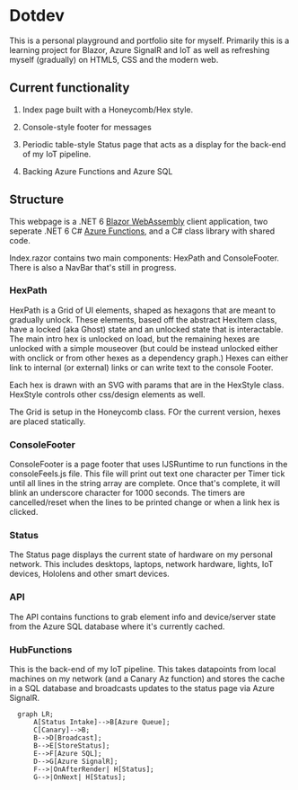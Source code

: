 # Dotdev

This is a personal playground and portfolio site for myself. Primarily this is a learning project for Blazor, Azure SignalR and IoT as well as refreshing myself (gradually) on HTML5, CSS and the modern web. 

## Current functionality

1. Index page built with a Honeycomb/Hex style. 

1. Console-style footer for messages

1. Periodic table-style Status page that acts as a display for the back-end of my IoT pipeline.

1. Backing Azure Functions and Azure SQL

## Structure

This webpage is a .NET 6 [Blazor WebAssembly](https://docs.microsoft.com/aspnet/core/blazor/?view=aspnetcore-6.0#blazor-webassembly) client application, two seperate .NET 6 C# [Azure Functions](https://docs.microsoft.com/azure/azure-functions/functions-overview), and a C# class library with shared code.

Index.razor contains two main components: HexPath and ConsoleFooter. There is also a NavBar that's still in progress.

### HexPath

HexPath is a Grid of UI elements, shaped as hexagons that are meant to gradually unlock. These elements, based off the abstract HexItem class, have a locked (aka Ghost) state and an unlocked state that is interactable. The main intro hex is unlocked on load, but the remaining hexes are unlocked with a simple mouseover (but could be instead unlocked either with onclick or from other hexes as a dependency graph.) Hexes can either link to internal (or external) links or can write text to the console Footer.

Each hex is drawn with an SVG with params that are in the HexStyle class. HexStyle controls other css/design elements as well.

The Grid is setup in the Honeycomb class. FOr the current version, hexes are placed statically. 

### ConsoleFooter

ConsoleFooter is a page footer that uses IJSRuntime to run functions in the consoleFeels.js file. This file will print out text one character per Timer tick until all lines in the string array are complete. Once that's complete, it will blink an underscore character for 1000 seconds. The timers are cancelled/reset when the lines to be printed change or when a link hex is clicked.

### Status

The Status page displays the current state of hardware on my personal network. This includes desktops, laptops, network hardware, lights, IoT devices, Hololens and other smart devices. 

### API

The API contains functions to grab element info and device/server state from the Azure SQL database where it's currently cached.

### HubFunctions

This is the back-end of my IoT pipeline. This takes datapoints from local machines on my network (and a Canary Az function) and stores the cache in a SQL database and broadcasts updates to the status page via Azure SignalR.

```mermaid
  graph LR;
      A[Status Intake]-->B[Azure Queue];
      C[Canary]-->B;
      B-->D[Broadcast];
      B-->E[StoreStatus];
      E-->F[Azure SQL];
      D-->G[Azure SignalR];
      F-->|OnAfterRender| H[Status];
      G-->|OnNext| H[Status];
```